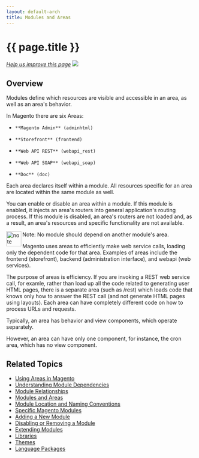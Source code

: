 ```yaml
---
layout: default-arch
title: Modules and Areas
---
```


<h1 id="m2arch-module-areas">{{ page.title }}</h1>

<p><a href="{{ site.githuburl }}m2devgde/arch/mod_depend.md" target="_blank"><em>Help us improve this page</em></a>&nbsp;<img src="{{ site.baseurl }}common/images/newWindow.gif"/></p>

<h2 id="m2arch-module-areas-overview"> Overview</h2>
Modules define which resources are visible and accessible in an area, as well as an area's behavior.

In Magento there are six Areas:

*     **Magento Admin** (adminhtml)
*     **Storefront** (frontend)
*     **Web API REST** (webapi_rest)
*     **Web API SOAP** (webapi_soap)
*     **Doc** (doc)


Each area declares itself within a module. All resources specific for an area are located within the same module as well.

You can enable or disable an area within a module. If this module is enabled, it injects an area's routers into general application's routing process. If this module is disabled, an area's routers are not loaded and, as a result, an area's resources and specific functionality are not available.

<div class="bs-callout bs-callout-warning" id="warning">
    <img src="{{ site.baseurl }}common/images/icon_important.png" alt="note" width="40" align="left">
	<span class="glyphicon-class">
    <p>Note: No module should  depend on another module's area.</p></span></div>
    

Magento uses areas to efficiently make web service calls, loading only the dependent code for that area. Examples of areas include the frontend (storefront), backend (administration interface), and webapi (web services).

The purpose of areas is efficiency. If you are invoking a REST web service call, for examle, rather than load up all the code related to generating user HTML pages, there is a separate area (such as /rest) which loads code that knows only how to answer the REST call (and not generate HTML pages using layouts). Each area can have completely different code on how to process URLs and requests.

Typically, an area has behavior and view components, which operate separately.

However, an area can have only one component, for instance, the cron area, which has no view component.


<h2 id="m2arch-module-related"> Related Topics</h2>

* <a href="{{ site.gdeurl }}devguide/___/___.html">Using Areas in Magento</a>
* <a href="{{ site.gdeurl }}architecture/modules/mod_depend.html">Understanding Module Dependencies</a>
* <a href="{{ site.gdeurl }}architecture/modules/mod_relationships.html">Module Relationships</a>
* <a href="{{ site.gdeurl }}architecture/modules/mod_and_areas.html">Modules and Areas</a>
* <a href="{{ site.gdeurl }}architecture/modules/mod_conventions.html">Module Location and Naming Conventions</a>
* <a href="{{ site.gdeurl }}architecture/modules/mod_specific.html">Specific Magento Modules</a>
* <a href="{{ site.gdeurl }}architecture/modules/____.html">Adding a New Module</a>
* <a href="{{ site.gdeurl }}architecture/modules/____.html">Disabling or Removing a Module</a>
* <a href="{{ site.gdeurl }}architecture/modules/____.html">Extending Modules</a>
* <a href="{{ site.gdeurl }}architecture/arch_libraries.html">Libraries</a>
* <a href="{{ site.gdeurl }}architecture/arch_themes.html">Themes</a>
* <a href="{{ site.gdeurl }}architecture/arch_translations.html">Language Packages</a>

